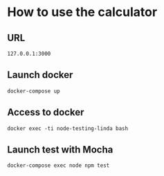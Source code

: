 # How to use the calculator 

## URL
```
127.0.0.1:3000
```

## Launch docker
```
docker-compose up
```

## Access to docker
```
docker exec -ti node-testing-linda bash
```

## Launch test with Mocha
```
docker-compose exec node npm test
```